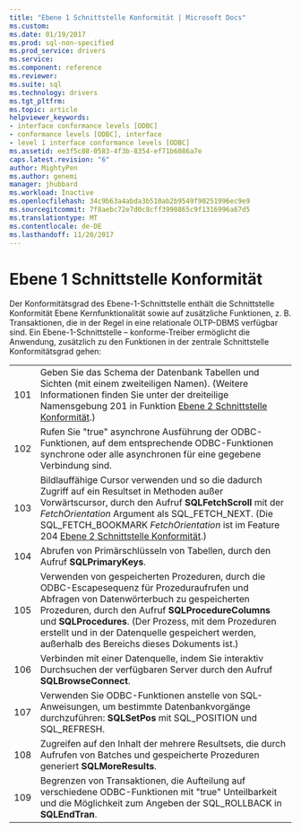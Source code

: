 ```yaml
---
title: "Ebene 1 Schnittstelle Konformität | Microsoft Docs"
ms.custom: 
ms.date: 01/19/2017
ms.prod: sql-non-specified
ms.prod_service: drivers
ms.service: 
ms.component: reference
ms.reviewer: 
ms.suite: sql
ms.technology: drivers
ms.tgt_pltfrm: 
ms.topic: article
helpviewer_keywords:
- interface conformance levels [ODBC]
- conformance levels [ODBC], interface
- level 1 interface conformance levels [ODBC]
ms.assetid: ee3f5c08-0583-4f3b-8354-ef71b6086a7e
caps.latest.revision: "6"
author: MightyPen
ms.author: genemi
manager: jhubbard
ms.workload: Inactive
ms.openlocfilehash: 34c9b63a4abda3b510ab2b9549f90251996ec9e9
ms.sourcegitcommit: 7f8aebc72e7d0c8cff3990865c9f1316996a67d5
ms.translationtype: MT
ms.contentlocale: de-DE
ms.lasthandoff: 11/20/2017
---
```

# <a name="level-1-interface-conformance"></a>Ebene 1 Schnittstelle Konformität
Der Konformitätsgrad des Ebene-1-Schnittstelle enthält die Schnittstelle Konformität Ebene Kernfunktionalität sowie auf zusätzliche Funktionen, z. B. Transaktionen, die in der Regel in eine relationale OLTP-DBMS verfügbar sind. Ein Ebene-1-Schnittstelle – konforme-Treiber ermöglicht die Anwendung, zusätzlich zu den Funktionen in der zentrale Schnittstelle Konformitätsgrad gehen:  
  
|||  
|-|-|  
|101|Geben Sie das Schema der Datenbank Tabellen und Sichten (mit einem zweiteiligen Namen). (Weitere Informationen finden Sie unter der dreiteilige Namensgebung 201 in Funktion [Ebene 2 Schnittstelle Konformität](../../../odbc/reference/develop-app/level-2-interface-conformance.md).)|  
|102|Rufen Sie "true" asynchrone Ausführung der ODBC-Funktionen, auf dem entsprechende ODBC-Funktionen synchrone oder alle asynchronen für eine gegebene Verbindung sind.|  
|103|Bildlauffähige Cursor verwenden und so die dadurch Zugriff auf ein Resultset in Methoden außer Vorwärtscursor, durch den Aufruf **SQLFetchScroll** mit der *FetchOrientation* Argument als SQL_FETCH_NEXT. (Die SQL_FETCH_BOOKMARK *FetchOrientation* ist im Feature 204 [Ebene 2 Schnittstelle Konformität](../../../odbc/reference/develop-app/level-2-interface-conformance.md).)|  
|104|Abrufen von Primärschlüsseln von Tabellen, durch den Aufruf **SQLPrimaryKeys**.|  
|105|Verwenden von gespeicherten Prozeduren, durch die ODBC-Escapesequenz für Prozeduraufrufen und Abfragen von Datenwörterbuch zu gespeicherten Prozeduren, durch den Aufruf **SQLProcedureColumns** und **SQLProcedures**. (Der Prozess, mit dem Prozeduren erstellt und in der Datenquelle gespeichert werden, außerhalb des Bereichs dieses Dokuments ist.)|  
|106|Verbinden mit einer Datenquelle, indem Sie interaktiv Durchsuchen der verfügbaren Server durch den Aufruf **SQLBrowseConnect**.|  
|107|Verwenden Sie ODBC-Funktionen anstelle von SQL-Anweisungen, um bestimmte Datenbankvorgänge durchzuführen: **SQLSetPos** mit SQL_POSITION und SQL_REFRESH.|  
|108|Zugreifen auf den Inhalt der mehrere Resultsets, die durch Aufrufen von Batches und gespeicherte Prozeduren generiert **SQLMoreResults**.|  
|109|Begrenzen von Transaktionen, die Aufteilung auf verschiedene ODBC-Funktionen mit "true" Unteilbarkeit und die Möglichkeit zum Angeben der SQL_ROLLBACK in **SQLEndTran**.|
